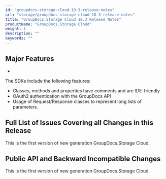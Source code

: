 ```yaml
---
id: "groupdocs-storage-cloud-18-3-release-notes"
url: "storage/groupdocs-storage-cloud-18-3-release-notes"
title: "GroupDocs.Storage Cloud 18.3 Release Notes"
productName: "GroupDocs.Storage Cloud"
weight: 1
description: ""
keywords: ""
---
```


## Major Features ##

* 
The SDKs include the following features:

*  Classes, methods and properties have comments and are IDE-friendly
*  OAuth2 authentication with the GroupDocs API
*  Usage of Request/Response classes to represent long lists of parameters.


## Full List of Issues Covering all Changes in this Release ##

This is the first version of new generation GroupDocs.Storage Cloud. 

## Public API and Backward Incompatible Changes ##

This is the first version of new generation GroupDocs.Storage Cloud.